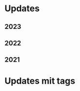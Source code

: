 # Updates


## 2023

<TagTile 
:tag-names="['start2023']"
show-tags
show-excerpt
/>

## 2022

<TagTile 
:tag-names="['start2022']"
show-tags
show-excerpt
/>

## 2021

<TagTile 
:tag-names="['start2021']"
show-tags
show-excerpt
/>


# Updates mit tags



<ClientOnly>

<TagFilter
  v-model="selectedFilters"
  :available-tags="['start2023', 'start2022', 'start2021', 'start2020']"
/>

<TagTile 
  :tag-names="selectedFilters"
  show-tags
  show-excerpt
/>

</ClientOnly>


<script setup>
import TagTile from "/.vitepress/components/TagTile.vue";
import TagFilter from "/.vitepress/components/TagFilter.vue";
import { ref } from 'vue';

const selectedFilters = ref(['start2023'])
</script>
